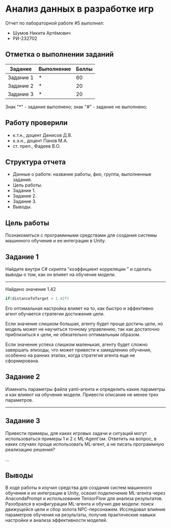# Анализ данных в разработке игр
Отчет по лабораторной работе #5 выполнил:
- Шумов Никита Артёмович
- РИ-232702

## Отметка о выполнении заданий
| Задание   | Выполнение | Баллы |
| --------- | ---------- | ----- |
| Задание 1 | *          | 60    |
| Задание 2 | *          | 20    |
| Задание 3 | *          | 20    |

Знак "*" - задание выполнено; знак "#" - задание не выполнено;

## Работу проверили
- к.т.н., доцент Денисов Д.В.
- к.э.н., доцент Панов М.А.
- ст. преп., Фадеев В.О.

## Структура отчета
- Данные о работе: название работы, фио, группа, выполненные задания.
- Цель работы.
- Задание 1.
- Задание 2.
- Задание 3.
- Выводы.

## Цель работы
Познакомиться с программными средствами для создания системы машинного обучения и ее интеграции в Unity.

## Задание 1
Найдите внутри C# скрипта “коэффициент корреляции ” и сделать выводы о том, как он влияет на обучение модели.

---

Найдено значение 1.42

```c#
if(distanceToTarget < 1.42f)
```

Его оптимальная настройка влияет на то, как быстро и эффективно агент обучается стратегии достижения цели.

Если значение слишком большая, агенту будет проще достичь цели, но модель может не научиться точному управлению, так как достаточно приблизиться к цели, не обязательно оптимальным образом.

Если значение успеха слишком маленькая, агенту будет сложно завершать эпизоды, что может привести к замедлению обучения, особенно на ранних этапах, когда стратегия агента еще не сформирована.

## Задание 2
Изменить параметры файла yaml-агента и определить какие параметры и как влияют на обучение модели. Привести описание не менее трех параметров.  

---


## Задание 3
Привести примеры, для каких игровых задачи и ситуаций могут использоваться примеры 1 и 2 с ML-Agent’ом. Ответить на вопрос, в каких случаях проще использовать ML-агент, а не писать программную реализацию решения?  

...

## Выводы

В ходе работы я изучил средства для создания систем машинного обучения и их интеграции в Unity, освоил подключение ML-агента через AnacondaPrompt и использование TensorFlow для анализа результатов. Разобрался в конфигурации ML-агента и обучил две модели: поиск движущейся цели и сбор золота NPC-персонажем. Исследовал влияние параметров обучения на результаты, получив практические навыки настройки и анализа эффективности моделей.
